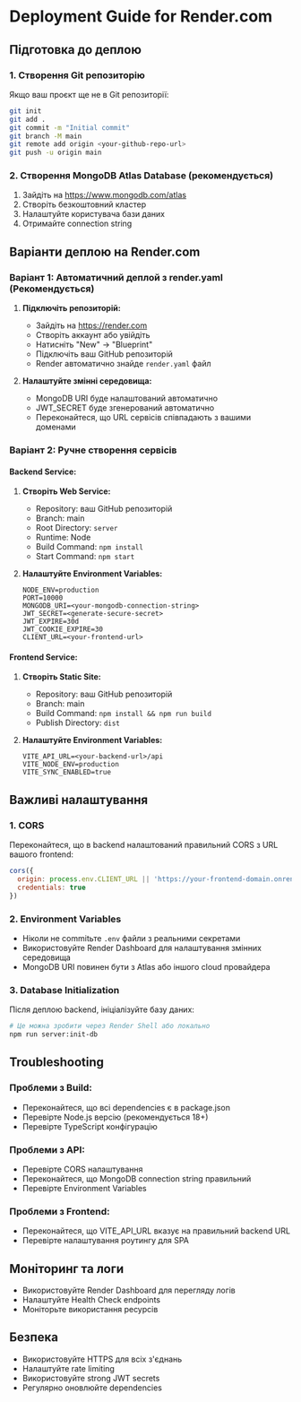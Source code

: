 # Deployment Guide for Render.com

## Підготовка до деплою

### 1. Створення Git репозиторію
Якщо ваш проєкт ще не в Git репозиторії:
```bash
git init
git add .
git commit -m "Initial commit"
git branch -M main
git remote add origin <your-github-repo-url>
git push -u origin main
```

### 2. Створення MongoDB Atlas Database (рекомендується)
1. Зайдіть на https://www.mongodb.com/atlas
2. Створіть безкоштовний кластер
3. Налаштуйте користувача бази даних
4. Отримайте connection string

## Варіанти деплою на Render.com

### Варіант 1: Автоматичний деплой з render.yaml (Рекомендується)

1. **Підключіть репозиторій:**
   - Зайдіть на https://render.com
   - Створіть аккаунт або увійдіть
   - Натисніть "New" → "Blueprint"
   - Підключіть ваш GitHub репозиторій
   - Render автоматично знайде `render.yaml` файл

2. **Налаштуйте змінні середовища:**
   - MongoDB URI буде налаштований автоматично
   - JWT_SECRET буде згенерований автоматично
   - Переконайтеся, що URL сервісів співпадають з вашими доменами

### Варіант 2: Ручне створення сервісів

#### Backend Service:
1. **Створіть Web Service:**
   - Repository: ваш GitHub репозиторій
   - Branch: main
   - Root Directory: `server`
   - Runtime: Node
   - Build Command: `npm install`
   - Start Command: `npm start`

2. **Налаштуйте Environment Variables:**
   ```
   NODE_ENV=production
   PORT=10000
   MONGODB_URI=<your-mongodb-connection-string>
   JWT_SECRET=<generate-secure-secret>
   JWT_EXPIRE=30d
   JWT_COOKIE_EXPIRE=30
   CLIENT_URL=<your-frontend-url>
   ```

#### Frontend Service:
1. **Створіть Static Site:**
   - Repository: ваш GitHub репозиторій  
   - Branch: main
   - Build Command: `npm install && npm run build`
   - Publish Directory: `dist`

2. **Налаштуйте Environment Variables:**
   ```
   VITE_API_URL=<your-backend-url>/api
   VITE_NODE_ENV=production
   VITE_SYNC_ENABLED=true
   ```

## Важливі налаштування

### 1. CORS
Переконайтеся, що в backend налаштований правильний CORS з URL вашого frontend:
```javascript
cors({
  origin: process.env.CLIENT_URL || 'https://your-frontend-domain.onrender.com',
  credentials: true
})
```

### 2. Environment Variables
- Ніколи не commitьте `.env` файли з реальними секретами
- Використовуйте Render Dashboard для налаштування змінних середовища
- MongoDB URI повинен бути з Atlas або іншого cloud провайдера

### 3. Database Initialization
Після деплою backend, ініціалізуйте базу даних:
```bash
# Це можна зробити через Render Shell або локально
npm run server:init-db
```

## Troubleshooting

### Проблеми з Build:
- Переконайтеся, що всі dependencies є в package.json
- Перевірте Node.js версію (рекомендується 18+)
- Перевірте TypeScript конфігурацію

### Проблеми з API:
- Перевірте CORS налаштування
- Переконайтеся, що MongoDB connection string правильний
- Перевірте Environment Variables

### Проблеми з Frontend:
- Переконайтеся, що VITE_API_URL вказує на правильний backend URL
- Перевірте налаштування роутингу для SPA

## Моніторинг та логи
- Використовуйте Render Dashboard для перегляду логів
- Налаштуйте Health Check endpoints
- Моніторьте використання ресурсів

## Безпека
- Використовуйте HTTPS для всіх з'єднань
- Налаштуйте rate limiting
- Використовуйте strong JWT secrets
- Регулярно оновлюйте dependencies
